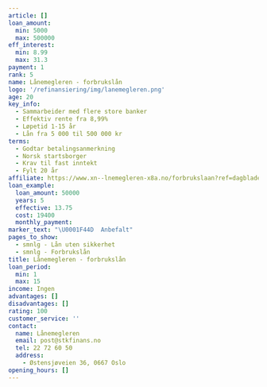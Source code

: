 ```yaml
---
article: []
loan_amount:
  min: 5000
  max: 500000
eff_interest:
  min: 8.99
  max: 31.3
payment: 1
rank: 5
name: Lånemegleren - forbrukslån
logo: '/refinansiering/img/lanemegleren.png'
age: 20
key_info:
  - Sammarbeider med flere store banker
  - Effektiv rente fra 8,99%
  - Løpetid 1-15 år
  - Lån fra 5 000 til 500 000 kr
terms:
  - Godtar betalingsanmerkning
  - Norsk startsborger
  - Krav til fast inntekt
  - Fylt 20 år
affiliate: https://www.xn--lnemegleren-x8a.no/forbrukslaan?ref=dagbladet
loan_example:
  loan_amount: 50000
  years: 5
  effective: 13.75
  cost: 19400
  monthly_payment:
marker_text: "\U0001F44D  Anbefalt"
pages_to_show:
  - smnlg - Lån uten sikkerhet
  - smnlg - Forbrukslån
title: Lånemegleren - forbrukslån
loan_period:
  min: 1
  max: 15
income: Ingen
advantages: []
disadvantages: []
rating: 100
customer_service: ''
contact:
  name: Lånemegleren
  email: post@stkfinans.no
  tel: 22 72 60 50
  address:
    - Østensjøveien 36, 0667 Oslo
opening_hours: []
---
```

